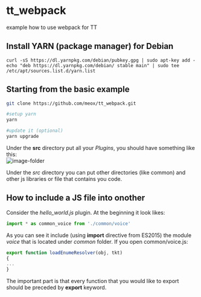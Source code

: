 # tt_webpack
example how to use webpack for TT

## Install YARN (package manager) for Debian

```
curl -sS https://dl.yarnpkg.com/debian/pubkey.gpg | sudo apt-key add -
echo "deb https://dl.yarnpkg.com/debian/ stable main" | sudo tee /etc/apt/sources.list.d/yarn.list
```

## Starting from the basic example

```bash
git clone https://github.com/meox/tt_webpack.git

#setup yarn
yarn

#update it (optional)
yarn upgrade
```
Under the **src** directory put all your *Plugins*, you should have something like this:  
![image-folder](https://cloud.githubusercontent.com/assets/852548/25313524/50709ac2-2830-11e7-954c-1fde475afc13.png)

Under the *src* directory you can put other directories (like common) and other js libraries or file that contains you code.

## How to include a JS file into onother
Consider the *hello_world.js* plugin. At the beginning it look likes:
```javascript
import * as common_voice from './common/voice'
```

As you can see it include (using **import** directive from ES2015) the module *voice* that is located under *common* folder.
If you open common/voice.js:
```javascript
export function loadEnumeResolver(obj, tkt)
{
...
}
```
The important part is that every function that you would like to export should be preceded by **export** keyword.
